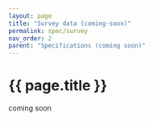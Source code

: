 ```yaml
---
layout: page
title: "Survey data (coming-soon)"
permalink: spec/survey
nav_order: 2
parent: "Specifications (coming soon)"
---
```



# {{ page.title }}

coming soon
